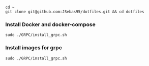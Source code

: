     cd ~
    git clone git@github.com:JSebas95/dotfiles.git && cd dotfiles

### Install Docker and docker-compose
    sudo ./GRPC/install_grpc.sh

### Install images for grpc
    sudo ./GRPC/install_grpc.sh


